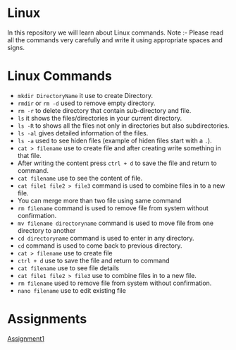# Linux
In this repository we will learn about Linux commands.
Note :- Please read all the commands very carefully and write it using appropriate spaces and signs.
# Linux Commands
- `mkdir DirectoryName` it use to create Directory.
-  `rmdir` or `rm -d` used to remove empty directory.
-  `rm -r` to delete directory that contain sub-directory and file.
- `ls` it shows the files/directories in your current directory.
- `ls -R` to shows all the files not only in directories but also subdirectories.
- `ls -al` gives detailed information of the files.
- `ls -a` used to see hiden files (example of hiden files start with a `.`).
- `cat > filename` use to create file and after creating write something in that file.
- After writing the content press `ctrl + d` to save the file and return to command.
- `cat filename` use to see the content of file.
- `cat file1 file2 > file3` command is used to combine files in to a new file.
- You can merge more than two file using same command
- `rm filename` command is used to remove file from system without confirmation.
- `mv filename directoryname` command is used to move file from one directory to another
- `cd directoryname` command is used to enter in any directory.
- `cd` command is used to come back to previous directory.
- `cat > filename` use to create file
- `ctrl + d` use to save the file and return to command
- `cat filename` use to see file details
- `cat file1 file2 > file3` use to combine files in to a new file.
- `rm filename` used to remove file from system without confirmation.
- `nano filename` use to edit existing file


# Assignments
[Assignment1](https://github.com/vagabon-09/Linux/blob/f9b335c6f9837ad58ba805312c7e3d0992abef2b/Assignment1.md)
